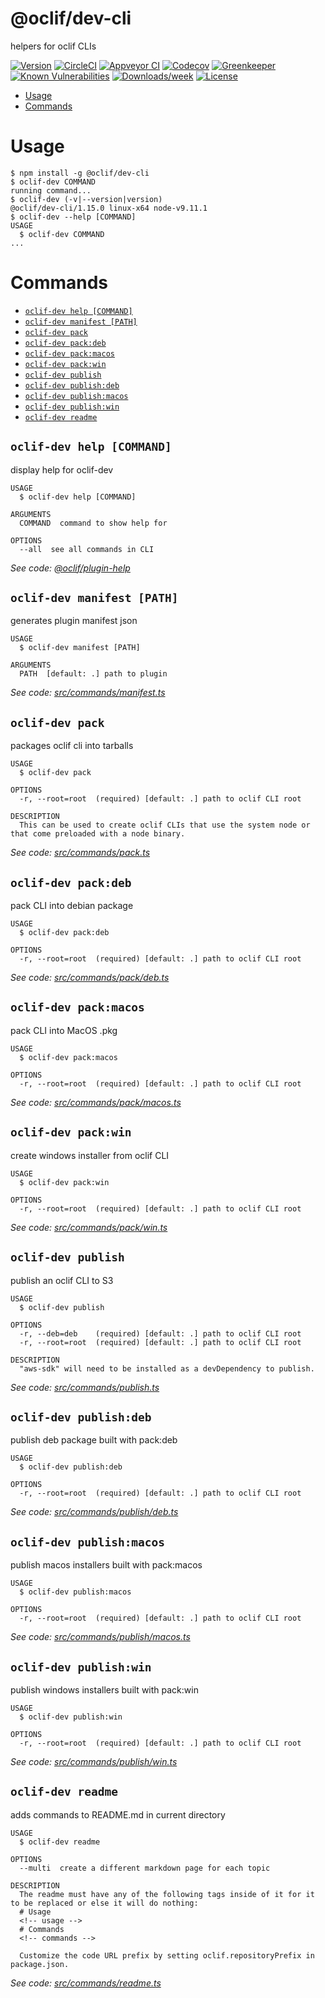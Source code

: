 @oclif/dev-cli
===============

helpers for oclif CLIs

[![Version](https://img.shields.io/npm/v/@oclif/dev-cli.svg)](https://npmjs.org/package/@oclif/dev-cli)
[![CircleCI](https://circleci.com/gh/oclif/dev-cli/tree/master.svg?style=shield)](https://circleci.com/gh/oclif/dev-cli/tree/master)
[![Appveyor CI](https://ci.appveyor.com/api/projects/status/github/oclif/dev-cli?branch=master&svg=true)](https://ci.appveyor.com/project/heroku/dev-cli/branch/master)
[![Codecov](https://codecov.io/gh/oclif/dev-cli/branch/master/graph/badge.svg)](https://codecov.io/gh/oclif/dev-cli)
[![Greenkeeper](https://badges.greenkeeper.io/oclif/dev-cli.svg)](https://greenkeeper.io/)
[![Known Vulnerabilities](https://snyk.io/test/npm/@oclif/dev-cli/badge.svg)](https://snyk.io/test/npm/@oclif/dev-cli)
[![Downloads/week](https://img.shields.io/npm/dw/@oclif/dev-cli.svg)](https://npmjs.org/package/@oclif/dev-cli)
[![License](https://img.shields.io/npm/l/@oclif/dev-cli.svg)](https://github.com/oclif/dev-cli/blob/master/package.json)

<!-- toc -->
* [Usage](#usage)
* [Commands](#commands)
<!-- tocstop -->
# Usage
<!-- usage -->
```sh-session
$ npm install -g @oclif/dev-cli
$ oclif-dev COMMAND
running command...
$ oclif-dev (-v|--version|version)
@oclif/dev-cli/1.15.0 linux-x64 node-v9.11.1
$ oclif-dev --help [COMMAND]
USAGE
  $ oclif-dev COMMAND
...
```
<!-- usagestop -->
# Commands
<!-- commands -->
* [`oclif-dev help [COMMAND]`](#oclif-dev-help-command)
* [`oclif-dev manifest [PATH]`](#oclif-dev-manifest-path)
* [`oclif-dev pack`](#oclif-dev-pack)
* [`oclif-dev pack:deb`](#oclif-dev-packdeb)
* [`oclif-dev pack:macos`](#oclif-dev-packmacos)
* [`oclif-dev pack:win`](#oclif-dev-packwin)
* [`oclif-dev publish`](#oclif-dev-publish)
* [`oclif-dev publish:deb`](#oclif-dev-publishdeb)
* [`oclif-dev publish:macos`](#oclif-dev-publishmacos)
* [`oclif-dev publish:win`](#oclif-dev-publishwin)
* [`oclif-dev readme`](#oclif-dev-readme)

## `oclif-dev help [COMMAND]`

display help for oclif-dev

```
USAGE
  $ oclif-dev help [COMMAND]

ARGUMENTS
  COMMAND  command to show help for

OPTIONS
  --all  see all commands in CLI
```

_See code: [@oclif/plugin-help](https://github.com/oclif/plugin-help/blob/v2.0.5/src/commands/help.ts)_

## `oclif-dev manifest [PATH]`

generates plugin manifest json

```
USAGE
  $ oclif-dev manifest [PATH]

ARGUMENTS
  PATH  [default: .] path to plugin
```

_See code: [src/commands/manifest.ts](https://github.com/oclif/dev-cli/blob/v1.15.0/src/commands/manifest.ts)_

## `oclif-dev pack`

packages oclif cli into tarballs

```
USAGE
  $ oclif-dev pack

OPTIONS
  -r, --root=root  (required) [default: .] path to oclif CLI root

DESCRIPTION
  This can be used to create oclif CLIs that use the system node or that come preloaded with a node binary.
```

_See code: [src/commands/pack.ts](https://github.com/oclif/dev-cli/blob/v1.15.0/src/commands/pack.ts)_

## `oclif-dev pack:deb`

pack CLI into debian package

```
USAGE
  $ oclif-dev pack:deb

OPTIONS
  -r, --root=root  (required) [default: .] path to oclif CLI root
```

_See code: [src/commands/pack/deb.ts](https://github.com/oclif/dev-cli/blob/v1.15.0/src/commands/pack/deb.ts)_

## `oclif-dev pack:macos`

pack CLI into MacOS .pkg

```
USAGE
  $ oclif-dev pack:macos

OPTIONS
  -r, --root=root  (required) [default: .] path to oclif CLI root
```

_See code: [src/commands/pack/macos.ts](https://github.com/oclif/dev-cli/blob/v1.15.0/src/commands/pack/macos.ts)_

## `oclif-dev pack:win`

create windows installer from oclif CLI

```
USAGE
  $ oclif-dev pack:win

OPTIONS
  -r, --root=root  (required) [default: .] path to oclif CLI root
```

_See code: [src/commands/pack/win.ts](https://github.com/oclif/dev-cli/blob/v1.15.0/src/commands/pack/win.ts)_

## `oclif-dev publish`

publish an oclif CLI to S3

```
USAGE
  $ oclif-dev publish

OPTIONS
  -r, --deb=deb    (required) [default: .] path to oclif CLI root
  -r, --root=root  (required) [default: .] path to oclif CLI root

DESCRIPTION
  "aws-sdk" will need to be installed as a devDependency to publish.
```

_See code: [src/commands/publish.ts](https://github.com/oclif/dev-cli/blob/v1.15.0/src/commands/publish.ts)_

## `oclif-dev publish:deb`

publish deb package built with pack:deb

```
USAGE
  $ oclif-dev publish:deb

OPTIONS
  -r, --root=root  (required) [default: .] path to oclif CLI root
```

_See code: [src/commands/publish/deb.ts](https://github.com/oclif/dev-cli/blob/v1.15.0/src/commands/publish/deb.ts)_

## `oclif-dev publish:macos`

publish macos installers built with pack:macos

```
USAGE
  $ oclif-dev publish:macos

OPTIONS
  -r, --root=root  (required) [default: .] path to oclif CLI root
```

_See code: [src/commands/publish/macos.ts](https://github.com/oclif/dev-cli/blob/v1.15.0/src/commands/publish/macos.ts)_

## `oclif-dev publish:win`

publish windows installers built with pack:win

```
USAGE
  $ oclif-dev publish:win

OPTIONS
  -r, --root=root  (required) [default: .] path to oclif CLI root
```

_See code: [src/commands/publish/win.ts](https://github.com/oclif/dev-cli/blob/v1.15.0/src/commands/publish/win.ts)_

## `oclif-dev readme`

adds commands to README.md in current directory

```
USAGE
  $ oclif-dev readme

OPTIONS
  --multi  create a different markdown page for each topic

DESCRIPTION
  The readme must have any of the following tags inside of it for it to be replaced or else it will do nothing:
  # Usage
  <!-- usage -->
  # Commands
  <!-- commands -->

  Customize the code URL prefix by setting oclif.repositoryPrefix in package.json.
```

_See code: [src/commands/readme.ts](https://github.com/oclif/dev-cli/blob/v1.15.0/src/commands/readme.ts)_
<!-- commandsstop -->
